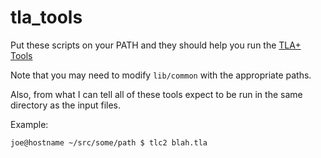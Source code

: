tla_tools
=========

Put these scripts on your PATH and they should help you run the [TLA+ Tools](http://research.microsoft.com/en-us/um/people/lamport/tla/tools.html)

Note that you may need to modify `lib/common` with the appropriate paths.

Also, from what I can tell all of these tools expect to be run in the same directory as the input files.

Example:

``````
joe@hostname ~/src/some/path $ tlc2 blah.tla

``````